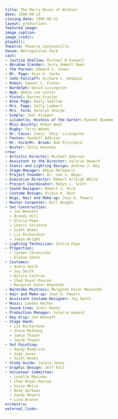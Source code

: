 ```yaml
---
title: The Merry Wives of Windsor
date: 1996-09-13
closing_date: 1996-09-22
layout: productions
featured_image:
image_caption:
image_credit:
playbill:
Theatre: Theatre Jacksonville
Venue: Metropolitan Park
cast:
- Justice Shallow: Michael O'Connell
- Abraham Slender: Jerry Emmett Owen
- The Parson: Edward S. Jones
- Mr. Page: Alan H. Sacks
- John Falstaff: Richard C. DeSpain
- Robin: Samuel C. Fisher
- Bardolph: David Livingston
- Nym: Noble Lee Lester
- Pistol: Darren Frazier
- Anne Page: Emily Swallow
- Mrs. Page: Sally Lambert
- Mrs. Ford: Harolyn Sharpe
- Simple: Joel Klepper
- Lulabelle, Hostess of the Garter: Rachel Quamme
- Miss Quickly: Robyn Neal
- Rugby: Terry Weems
- Dr. Caius: Lewis 'Skip' Livingston
- Fenton: Randall Adkison
- Mr. Ford/Mr. Brook: Bob Pritchard
- Buster: Chris Kennedy
crew:
- Artistic Director: Michael Emerson
- Assistant to the Director: Valerie Howard
- Scenic and Lighting Design: Andrew J. Way
- Stage Manager: Abbie Malkawitz
- Project Founder: Dr. Lee S. Beger
- Executive Director: Robert Arleigh White
- Project Coordinator: Robyn L. Scott
- Sound Designer: Robert J. Rick
- Costume Design: Vickie K. Bast
- Wigs, Hair and Make-up: Joan E. Powers
- Master Carpenter: Bill Baughn
- Set Construction:
  - Jon Bennett
  - Brandi Hill
  - Gloria Pepe
  - Cherri Stratton
  - Scott Hooks
  - Liz Richardson
  - Jamie Wright
- Lighting Technician: Gloria Pepe
- Properties:
  - Carmen Chronister
  - Elaine Gantz
- Costumes:
  - Andra Smith
  - Joy Smith
  - Nitzia Cochran
  - Chad Royal-Pascoe
  - Margaret Kaler Reynolds
- Wardrobe Mistress: Margaret Kaler Reynolds
- Hair and Make-up: Joan E. Powers
- Assistant Costume Designer: Joy Smith
- Music: Landon Walker
- Sound Crew: Scott Hooks
- Production Manager: Valerie Howard
- Key Grip: Jon Bennett
- Stage Hand:
  - Liz Richardson
  - Steve Metheny
  - Jamie Thayer
  - Jacob Thayer
- Set Painting:
  - Randy Roderick
  - Judy Jones
  - Scott Hooks
- Study Guide: Jackie Jones
- Graphic Design: Jeff Rall
- Volunteer Committee:
  - Lovelle MacLean
  - Chad Royal-Pascoe
  - Susie White
  - Rose Sarkees
  - Sandy Meyers
  - Lisa Braren
orchestra:
external_links:
---
```

